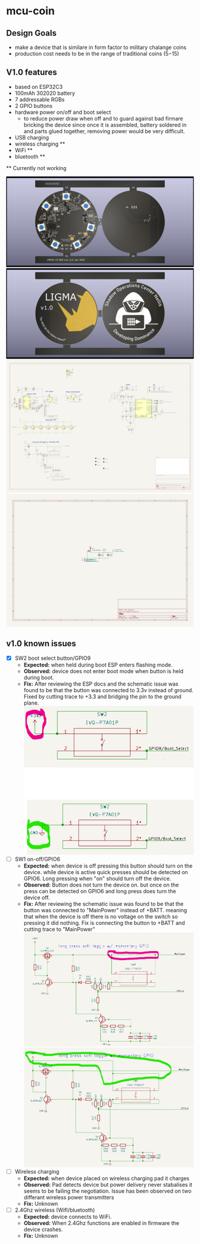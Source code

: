 # mcu-coin
## Design Goals
- make a device that is similare in form factor to military chalange coins
- production cost needs to be in the range of traditional coins ($5-$15)

## V1.0 features
- based on ESP32C3
- 100mAh 302020 battery
- 7 addressable RGBs
- 2 GPIO buttons
- hardware power on/off and boot select
    - to reduce power draw when off and to guard against bad firmare bricking the device since once it is assembled, battery soldered in and parts glued together, removing power would be very difficult.
- USB charging
- wireless charging **
- WiFi **
- bluetooth **

** Currently not working

![pcb top view](https://github.com/Niich/mcu-coin/blob/main/docs/img/v1.0-pcb-top.jpg?raw=true)
![pcb bottom view](https://github.com/Niich/mcu-coin/blob/main/docs/img/v1.0-pcb-bottom.jpg?raw=true)
![schematic main](https://github.com/Niich/mcu-coin/blob/main/docs/img/main-sch.jpg?raw=true)
![schematic antenna](https://github.com/Niich/mcu-coin/blob/main/docs/img/top-antenna-sch.jpg?raw=true)

## v1.0 known issues
- [X] SW2 boot select button/GPIO9 
    - **Expected:** when held during boot ESP enters flashing mode.
    - **Observed:** device does not enter boot mode when button is held during boot.
    - **Fix:** After reviewing the ESP docs and the schematic issue was found to be that the button was connected to 3.3v instead of ground. Fixed by cutting trace to +3.3 and bridging the pin to the ground plane.
    ![image of incorrect boot select layout](https://github.com/Niich/mcu-coin/blob/main/docs/img/v1.0-sch-boot-button-bad.png?raw=true)
    ![image of incorrect boot select layout](https://github.com/Niich/mcu-coin/blob/main/docs/img/v1.0-sch-boot-button-good.png?raw=true)
- [ ] SW1 on-off/GPIO6 
    - **Expected:** when device is off pressing this button should turn on the device. while device is active quick presses should be detected on GPIO6. Long pressing when "on" should turn off the device. 
    - **Observed:** Button does not turn the device on. but once on the press can be detected on GPIO6 and long press does turn the device off.
    - **Fix:** After reviewing the schematic issue was found to be that the button was connected to "MainPower" instead of +BATT. meaning that when the device is off there is no voltage on the switch so pressing it did nothing. Fix is connecting the button to +BATT and cutting trace to "MainPower"
    ![image of incorrect boot select layout](https://github.com/Niich/mcu-coin/blob/main/docs/img/v1.0-sch-power-bad.png?raw=true)![image of incorrect boot select layout](https://github.com/Niich/mcu-coin/blob/main/docs/img/v1.0-sch-power-good.png?raw=true)
- [ ] Wireless charging
    - **Expected:** when device placed on wireless charging pad it charges
    - **Observed:** Pad detects device but power delivery never stabalises it seems to be failing the negotiation. Issue has been observed on two differant wireless power transmitters
    - **Fix:** Unknown
- [ ] 2.4Ghz wireless (WifI/bluetooth)
    - **Expected:** device connects to WiFi.
    - **Observed:** When 2.4Ghz functions are enabled in firmware the device crashes. 
    - **Fix:** Unknown